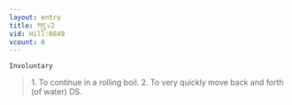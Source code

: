 ```yaml
---
layout: entry
title: གདུ་√2
vid: Hill:0849
vcount: 0
---
```

`Involuntary` 
> 1\.
 To continue in a rolling boil\.
 2\.
 To very quickly move back and forth (of water) DS\.

